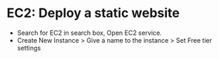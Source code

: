 # EC2: Deploy a static website
  - Search for EC2 in search box, Open EC2 service.
  - Create New Instance > Give a name to the instance >  Set Free tier settings


